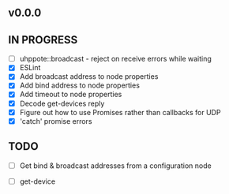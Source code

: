 ## v0.0.0

## IN PROGRESS

- [ ] uhppote::broadcast
      - reject on receive errors while waiting
- [x] ESLint
- [x] Add broadcast address to node properties
- [x] Add bind address to node properties
- [x] Add timeout to node properties
- [x] Decode get-devices reply
- [x] Figure out how to use Promises rather than callbacks for UDP
- [x] 'catch' promise errors

## TODO

- [ ] Get bind & broadcast addresses from a configuration node
- [ ] get-device

